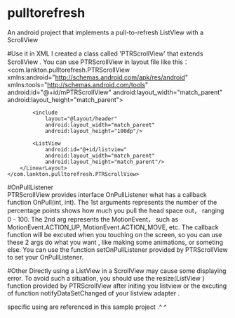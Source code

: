 # pulltorefresh
An android project that implements a pull-to-refresh ListVIew with a ScrollView

#Use it in XML
I created a class called 'PTRScrollView' that extends ScrollView . 
You can use PTRScrollView in layout file like this：
<com.lankton.pulltorefresh.PTRScrollView
        xmlns:android="http://schemas.android.com/apk/res/android"
        xmlns:tools="http://schemas.android.com/tools"
        android:id="@+id/mPTRScrollView"
        android:layout_width="match_parent"
        android:layout_height="match_parent">
        <LinearLayout
            android:orientation="vertical"
            android:layout_width="match_parent"
            android:layout_height="match_parent">
<!--this is the head space that'll be displayed when you pull to refresh. u can use your own view here -->
            <include
                layout="@layout/header"
                android:layout_width="match_parent"
                android:layout_height="100dp"/>
<!--this is the ListView that show data -->
            <ListView
                android:id="@+id/listview" 
                android:layout_width="match_parent"
                android:layout_height="match_parent"/>
        </LinearLayout>
    </com.lankton.pulltorefresh.PTRScrollView>
    
#OnPullListener    
PTRScrollView provides interface OnPullListener what has a callback function OnPull(int, int). The 1st arguments represents the number of the percentage points shows how much you pull the head space out， ranging 0 - 100. The 2nd arg represents the MotionEvent， such as MotionEvent.ACTION_UP, MotionEvent.ACTION_MOVE, etc.  The callback function will be excuted when you touching on the screen, so you can use these 2 args do what you want , like making some animations, or someting else.
You can use the function setOnPullListener provided by PTRScrollView to set your OnPullListener.

#Other
Directly using a ListView in a ScrollView may cause some displaying error. To avoid such a situation, you should use the resize(ListView ) function provided by PTRScrollView after initing you listview or the excuting of function notifyDataSetChanged of your listview adapter . 

specific using are referenced in this sample project .^ ^ 

    

